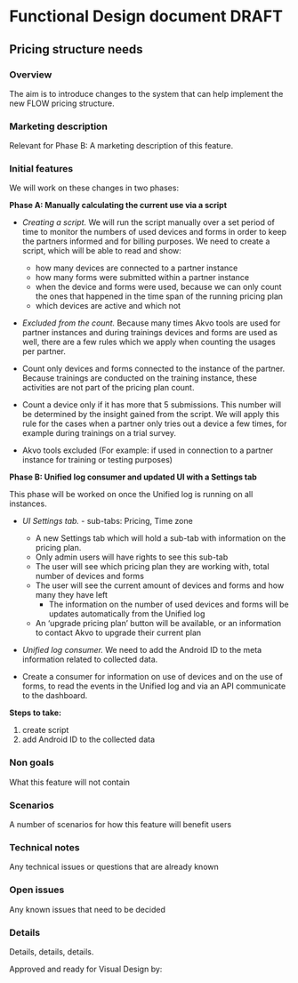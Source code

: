 # Functional Design document DRAFT

Pricing structure needs
-------------

### Overview
The aim is to introduce changes to the system that can help implement the new FLOW pricing structure. 

### Marketing description

Relevant for Phase B:
A marketing description of this feature.

### Initial features

We will work on these changes in two phases:

**Phase A: Manually calculating the current use via a script**

- *Creating a script.* We will run the script manually over a set period of time to monitor the numbers of used devices and forms in order to keep the partners informed and for billing purposes. We need to create a script, which will be able to read and show:
  - how many devices are connected to a partner instance 
  - how many forms were submitted within a partner instance
  - when the device and forms were used, because we can only count the ones that happened in the time span of the running pricing plan 
  - which devices are active and which not

- *Excluded from the count.* Because many times Akvo tools are used for partner instances and during trainings devices and forms are used as well, there are a few rules which we apply when counting the usages per partner. 
- Count only devices and forms connected to the instance of the partner. Because trainings are conducted on the training instance, these activities are not part of the pricing plan count. 
- Count a device only if it has more that 5 submissions. This number will be determined by the insight gained from the script. We will apply this rule for the cases when a partner only tries out a device a few times, for example during trainings on a trial survey.  
- Akvo tools excluded (For example: if used in connection to a partner instance for training or testing purposes)

**Phase B: Unified log consumer and updated UI with a Settings tab**

This phase will be worked on once the Unified log is running on all instances. 

- *UI Settings tab.* - sub-tabs: Pricing, Time zone
  - A new Settings tab which will hold a sub-tab with information on the pricing plan. 
  - Only admin users will have rights to see this sub-tab
  - The user will see which pricing plan they are working with, total number of devices and forms
  - The user will see the current amount of devices and forms and how many they have left
    - The information on the number of used devices and forms will be updates automatically from the Unified log 
  - An ‘upgrade pricing plan’ button will be available, or an information to contact Akvo to upgrade their current plan

- *Unified log consumer.* 
We need to add the Android ID to the meta information related to collected data.
- Create a consumer for information on use of devices and on the use of forms, to read the events in the Unified log and via an API communicate to the dashboard. 

**Steps to take:**
  1. create script
  2. add Android ID to the collected data

### Non goals
What this feature will not contain

### Scenarios
A number of scenarios for how this feature will benefit users

### Technical notes
Any technical issues or questions that are already known

### Open issues
Any known issues that need to be decided

### Details
Details, details, details.

Approved and ready for Visual Design by:

